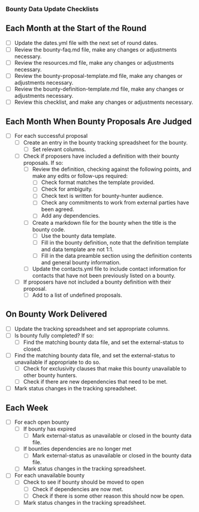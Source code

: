 
### Bounty Data Update Checklists

## Each Month at the Start of the Round
* [ ] Update the dates.yml file with the next set of round dates. 
* [ ] Review the bounty-faq.md file, make any changes or adjustments necessary.
* [ ] Review the resources.md file, make any changes or adjustments necessary.
* [ ] Review the bounty-proposal-template.md file, make any changes or adjustments necessary.
* [ ] Review the bounty-definition-template.md file, make any changes or adjustments necessary.
* [ ] Review this checklist, and make any changes or adjustments necessary.

## Each Month When Bounty Proposals Are Judged
* [ ] For each successful proposal
  * [ ] Create an entry in the bounty tracking spreadsheet for the bounty. 
    * [ ] Set relevant columns.
  * [ ] Check if proposers have included a definition with their bounty proposals. If so:
    * [ ] Review the definition, checking against the following points, and make any edits or follow-ups required:
      * [ ] Check format matches the template provided.
      * [ ] Check for ambiguity.
      * [ ] Check text is written for bounty-hunter audience.
      * [ ] Check any commitments to work from external parties have been agreed.
      * [ ] Add any dependencies.
    * [ ] Create a markdown file for the bounty when the title is the bounty code.
      * [ ] Use the bounty data template.
      * [ ] Fill in the bounty definition, note that the definition template and data template are not 1:1.
      * [ ] Fill in the data preamble section using the definition contents and general bounty information.
    * [ ] Update the contacts.yml file to include contact information for contacts that have not been previously listed on a bounty. 
  * [ ] If proposers have not included a bounty definition with their proposal. 
    * [ ] Add to a list of undefined proposals.

## On Bounty Work Delivered
* [ ] Update the tracking spreadsheet and set appropriate columns.
* [ ] Is bounty fully completed? If so:
  * [ ] Find the matching bounty data file, and set the external-status to closed.
* [ ] Find the matching bounty data file, and set the external-status to unavailable if appropriate to do so.
  * [ ] Check for exclusivity clauses that make this bounty unavailable to other bounty hunters.
  * [ ] Check if there are new dependencies that need to be met.
* [ ] Mark status changes in the tracking spreadsheet.

## Each Week
* [ ] For each open bounty
  * [ ] If bounty has expired
    * [ ] Mark external-status as unavailable or closed in the bounty data file.
  * [ ] If bounties dependencies are no longer met
    * [ ] Mark external-status as unavailable or closed in the bounty data file.
  * [ ] Mark status changes in the tracking spreadsheet.
* [ ] For each unavailable bounty
  * [ ] Check to see if bounty should be moved to open
    * [ ] Check if dependencies are now met.
    * [ ] Check if there is some other reason this should now be open.
  * [ ] Mark status changes in the tracking spreadsheet.
